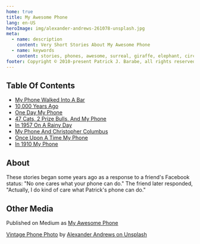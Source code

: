 ```yaml
---
home: true
title: My Awesome Phone
lang: en-US
heroImage: img/alexander-andrews-261078-unsplash.jpg
meta:
  - name: description
    content: Very Short Stories About My Awesome Phone
  - name: keywords
    content: stories, phones, awesome, surreal, giraffe, elephant, circus, hawaiian shirts, wolves, aliens, spaghetti, Fidel Castro, Christopher Columbus, Mexican Revolution, time travel, dwarf
footer: Copyright © 2010-present Patrick J. Barabe, all rights reserved
---
```


## Table Of Contents
 - [My Phone Walked Into A Bar](./2010-09-23_my-phone-walked-into-a-bar.md)
 - [10,000 Years Ago](./2010-09-24_10000-years-ago.md)
 - [One Day My Phone](./2010-09-25_one-day-my-phone.md)
 - [47 Cats, 2 Prize Bulls, And My Phone](./2010-09-26_47-cats-2-prize-bulls.md)
 - [In 1957 On A Rainy Day](./2010-09-27_in-1957-on-a-rainy-day.md)
 - [My Phone And Christopher Columbus](./2010-10-11_my-phone-and-christopher-columbus.md)
 - [Once Upon A Time My Phone](./2010-10-29_once-upon-a-time-my-phone.md)
 - [In 1910 My Phone](./2011-07-16_in-1910-my-phone.md)

## About

These stories began some years ago as a response to a friend's Facebook status: "No one cares what your phone can do." The friend later responded, "Actually, I do kind of care what Patrick's phone can do."

## Other Media

Published on Medium as [My Awesome Phone](https://medium.com/series/my-awesome-phone-5197c15a0137)

[Vintage Phone Photo](https://unsplash.com/photos/HgUDpaGPTEA?utm_source=unsplash&utm_medium=referral&utm_content=creditCopyText) by [Alexander Andrews on Unsplash](https://unsplash.com/@alex_andrews?utm_medium=referral&amp;utm_campaign=photographer-credit&amp;utm_content=creditBadge)
